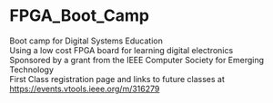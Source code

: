 # FPGA_Boot_Camp  
Boot camp for Digital Systems Education  
Using a low cost FPGA board for learning digital electronics  
Sponsored by a grant from the IEEE Computer Society for Emerging Technology  
First Class registration page and links to future classes at  
https://events.vtools.ieee.org/m/316279  
